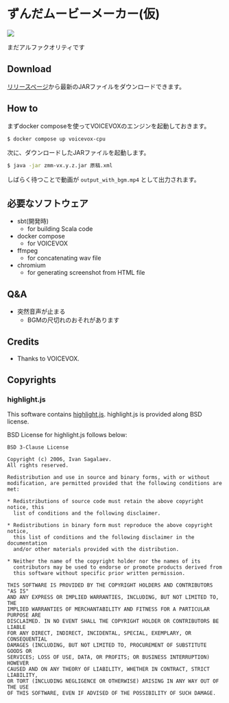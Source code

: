 # ずんだムービーメーカー(仮)

![](https://raw.githubusercontent.com/windymelt/zmm/main/zmm.png)

まだアルファクオリティです

## Download

[リリースページ](https://github.com/windymelt/zmm/releases)から最新のJARファイルをダウンロードできます。

## How to

まずdocker composeを使ってVOICEVOXのエンジンを起動しておきます。

```sh
$ docker compose up voicevox-cpu
```

次に、ダウンロードしたJARファイルを起動します。

```sh
$ java -jar zmm-vx.y.z.jar 原稿.xml
```

しばらく待つことで動画が `output_with_bgm.mp4` として出力されます。

## 必要なソフトウェア

- sbt(開発時)
  - for building Scala code
- docker compose
  - for VOICEVOX
- ffmpeg
  - for concatenating wav file
- chromium
  - for generating screenshot from HTML file

## Q&A

- 突然音声が止まる
  - BGMの尺切れのおそれがあります

## Credits

- Thanks to VOICEVOX.

## Copyrights

### highlight.js

This software contains [highlight.js](https://github.com/highlightjs/highlight.js). highlight.js is provided along BSD license.

BSD License for highlight.js follows below:

```
BSD 3-Clause License

Copyright (c) 2006, Ivan Sagalaev.
All rights reserved.

Redistribution and use in source and binary forms, with or without
modification, are permitted provided that the following conditions are met:

* Redistributions of source code must retain the above copyright notice, this
  list of conditions and the following disclaimer.

* Redistributions in binary form must reproduce the above copyright notice,
  this list of conditions and the following disclaimer in the documentation
  and/or other materials provided with the distribution.

* Neither the name of the copyright holder nor the names of its
  contributors may be used to endorse or promote products derived from
  this software without specific prior written permission.

THIS SOFTWARE IS PROVIDED BY THE COPYRIGHT HOLDERS AND CONTRIBUTORS "AS IS"
AND ANY EXPRESS OR IMPLIED WARRANTIES, INCLUDING, BUT NOT LIMITED TO, THE
IMPLIED WARRANTIES OF MERCHANTABILITY AND FITNESS FOR A PARTICULAR PURPOSE ARE
DISCLAIMED. IN NO EVENT SHALL THE COPYRIGHT HOLDER OR CONTRIBUTORS BE LIABLE
FOR ANY DIRECT, INDIRECT, INCIDENTAL, SPECIAL, EXEMPLARY, OR CONSEQUENTIAL
DAMAGES (INCLUDING, BUT NOT LIMITED TO, PROCUREMENT OF SUBSTITUTE GOODS OR
SERVICES; LOSS OF USE, DATA, OR PROFITS; OR BUSINESS INTERRUPTION) HOWEVER
CAUSED AND ON ANY THEORY OF LIABILITY, WHETHER IN CONTRACT, STRICT LIABILITY,
OR TORT (INCLUDING NEGLIGENCE OR OTHERWISE) ARISING IN ANY WAY OUT OF THE USE
OF THIS SOFTWARE, EVEN IF ADVISED OF THE POSSIBILITY OF SUCH DAMAGE.
```
